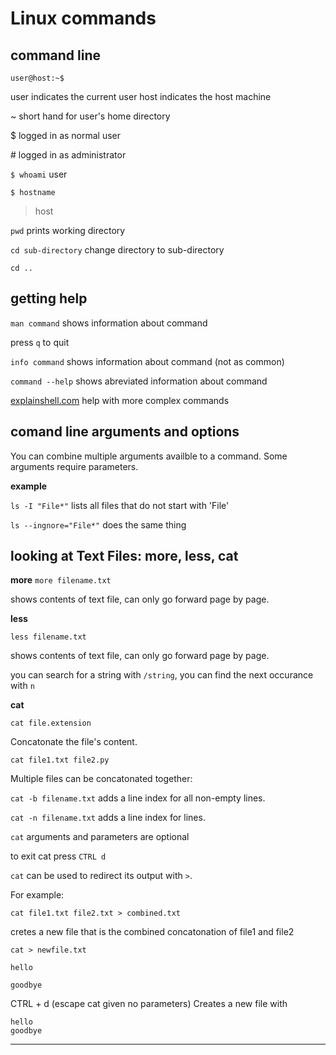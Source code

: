 # Linux commands
## command line

`user@host:~$` 

user indicates the current user
host indicates the host machine

~ short hand for user's home directory 

$ logged in as normal user

\# logged in as administrator 

`$ whoami`
 user

`$ hostname`
> host

`pwd`
prints working directory

`cd sub-directory`
change directory to sub-directory

`cd ..`

## getting help

`man command`
shows information about command

press `q` to quit

`info command`
shows information about command (not as common)

`command --help` 
shows abreviated information about command

[explainshell.com](https://explainshell.com/)
help with more complex commands

## comand line arguments and options

You can combine multiple arguments availble to a command.
Some arguments require parameters.

**example**

`ls -I "File*"` lists all files that do not start with 'File'

`ls --ingnore="File*"` does the same thing

## looking at Text Files: more, less, cat

**more**
`more filename.txt`

shows contents of text file, can only go forward page by page.

**less**

`less filename.txt`

shows contents of text file, can only go forward page by page.

you can search for a string with `/string`, you can find the next occurance with `n`

**cat**

`cat file.extension`

Concatonate the file's content. 

`cat file1.txt file2.py`

Multiple files can be concatonated together:

`cat -b filename.txt`
adds a line index for all non-empty lines.

`cat -n filename.txt`
adds a line index for lines.

`cat` arguments and parameters are optional

to exit cat press `CTRL d`

`cat` can be used to redirect its output with `>`.

For example:

`cat file1.txt file2.txt > combined.txt`

cretes a new file that is the combined concatonation of file1 and file2

`cat > newfile.txt`

`hello`

`goodbye`

CTRL + d (escape cat given no parameters)
Creates a new file with 
```
hello
goodbye
```


---
